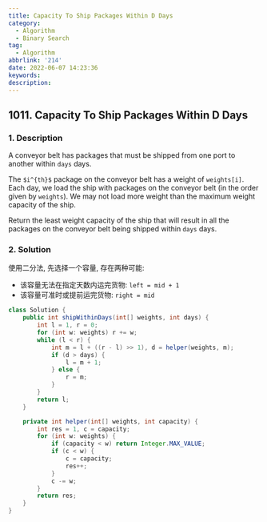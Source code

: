 ```yaml
---
title: Capacity To Ship Packages Within D Days
category:
  - Algorithm
  - Binary Search
tag:
  - Algorithm
abbrlink: '214'
date: 2022-06-07 14:23:36
keywords:
description:
---
```


## 1011. Capacity To Ship Packages Within D Days
### 1. Description
A conveyor belt has packages that must be shipped from one port to another within `days` days.

The `$i^{th}$` package on the conveyor belt has a weight of `weights[i]`. Each day, we load the ship with packages on the conveyor belt (in the order given by `weights`). We may not load more weight than the maximum weight capacity of the ship.

Return the least weight capacity of the ship that will result in all the packages on the conveyor belt being shipped within `days` days.


### 2. Solution
使用二分法, 先选择一个容量, 存在两种可能:
* 该容量无法在指定天数内运完货物: `left = mid + 1`
* 该容量可准时或提前运完货物: `right = mid`

```java
class Solution {
    public int shipWithinDays(int[] weights, int days) {
        int l = 1, r = 0;
        for (int w: weights) r += w;
        while (l < r) {
            int m = l + ((r - l) >> 1), d = helper(weights, m);
            if (d > days) {
                l = m + 1;
            } else {
                r = m;
            }
        }
        return l;
    }

    private int helper(int[] weights, int capacity) {
        int res = 1, c = capacity;
        for (int w: weights) {
            if (capacity < w) return Integer.MAX_VALUE;
            if (c < w) {
                c = capacity;
                res++;
            }
            c -= w;
        }
        return res;
    }
}
```
